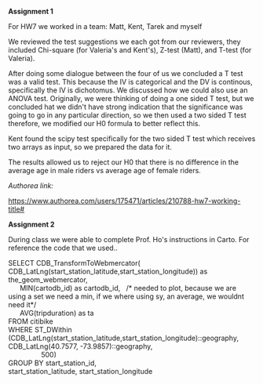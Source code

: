__Assignment 1__

For HW7 we worked in a team: Matt, Kent, Tarek and myself

We reviewed the test suggestions we each got from our reviewers, they included Chi-square (for Valeria's and Kent's), Z-test (Matt), and T-test (for Valeria).

After doing some dialogue between the four of us we concluded a T test was a valid test. This because the IV is categorical and the DV is continous, specifically the IV is dichotomus. We discussed how we could also use an ANOVA test. Originally, we were thinking of doing a one sided T test, but we concluded hat we didn't have strong indication that the significance was going to go in any particular direction, so we then used a two sided T test therefore, we modified our H0 formula to better reflect this. 

Kent found the scipy test specifically for the two sided T test which receives two arrays as input, so we prepared the data for it. 

The results allowed us to reject our H0 that there is no difference in the average age in male riders vs average age of female riders.

_Authorea link:_

https://www.authorea.com/users/175471/articles/210788-hw7-working-title#

__Assignment 2__

During class we were able to complete Prof. Ho's instructions in Carto. For reference the code that we used..

SELECT CDB_TransformToWebmercator(   
  			    CDB_LatLng(start_station_latitude,start_station_longitude)) as the_geom_webmercator,  
       MIN(cartodb_id) as cartodb_id,   /* needed to plot, because we are using a set we need a min, if we where using sy, an average, we wouldnt need it*/   
       AVG(tripduration) as ta  
FROM citibike  
WHERE ST_DWithin (CDB_LatLng(start_station_latitude,start_station_longitude)::geography,  
                  CDB_LatLng(40.7577, -73.9857)::geography,  
                  500)  
GROUP BY start_station_id,  
start_station_latitude, start_station_longitude
